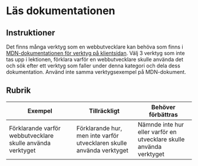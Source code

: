 # Läs dokumentationen

## Instruktioner

Det finns många verktyg som en webbutvecklare kan behöva som finns i [MDN-dokumentationen för verktyg på klientsidan](https://developer.mozilla.org/docs/Learn/Tools_and_testing/Understanding_client-side_tools/Overview). Välj 3 verktyg som inte tas upp i lektionen, förklara varför en webbutvecklare skulle använda det och sök efter ett verktyg som faller under denna kategori och dela dess dokumentation. Använd inte samma verktygsexempel på MDN-dokument.

## Rubrik

Exempel | Tillräckligt | Behöver förbättras
--- | --- | -- |
|Förklarande varför webbutvecklare skulle använda verktyget| Förklarande hur, men inte varför utvecklaren skulle använda verktyget| Nämnde inte hur eller varför en utvecklare skulle använda verktyget |